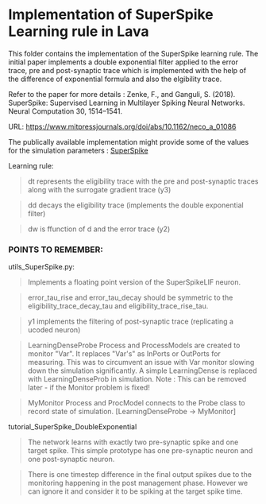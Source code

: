 # Implementation of SuperSpike Learning rule in Lava

This folder contains the implementation of the SuperSpike learning rule. The initial paper implements a double exponential filter applied to the error trace, pre and post-synaptic trace which is implemented with the help of the difference of exponential formula and also the elgibility trace. 

Refer to the paper for more details : Zenke, F., and Ganguli, S. (2018). SuperSpike: Supervised Learning in Multilayer Spiking Neural Networks. Neural Computation 30, 1514–1541.

URL: https://www.mitpressjournals.org/doi/abs/10.1162/neco_a_01086

The publically available implementation might provide some of the values for the simulation parameters : [SuperSpike](https://github.com/fzenke/pub2018superspike)

Learning rule: 

> dt represents the eligibility trace with the pre and post-synaptic traces along with the surrogate gradient trace (y3)

> dd decays the eligibility trace (implements the double exponential filter)

> dw is ffunction of d and the error trace (y2)

### POINTS TO REMEMBER:

utils_SuperSpike.py: 

> Implements a floating point version of the SuperSpikeLIF neuron.

  > error_tau_rise and error_tau_decay should be symmetric to the 
      eligibility_trace_decay_tau and eligibility_trace_rise_tau.

  > y1 implements the filtering of post-synaptic trace (replicating a ucoded neuron)

> LearningDenseProbe Process and ProcessModels are created to monitor "Var". It replaces "Var's" as InPorts or OutPorts for measuring. This was to circumvent an issue with Var monitor slowing down the simulation significantly. A simple LearningDense is replaced with LearningDenseProb in simulation. 
Note :  This can be removed later - if the Monitor problem is fixed! 

> MyMonitor Process and ProcModel connects to the Probe class to record state of simulation. [LearningDenseProbe -> MyMonitor]

tutorial_SuperSpike_DoubleExponential

> The network learns with exactly two pre-synaptic spike and one target spike. This simple prototype has one pre-synaptic neuron and one post-synaptic neuron. 

> There is one timestep difference in the final output spikes due to the monitoring happening in the post management phase. However we can ignore it and consider it to be spiking at the target spike time. 